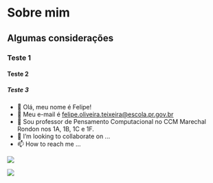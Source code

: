# Sobre mim

## Algumas considerações

### Teste 1

#### Teste 2

##### Teste 3
- 👋 Olá, meu nome é Felipe!
- 👀 Meu e-mail é felipe.oliveira.teixeira@escola.pr.gov.br
- 🌱 Sou professor de Pensamento Computacional no CCM Marechal Rondon nos 1A, 1B, 1C e 1F.
- 💞️ I’m looking to collaborate on ...
- 📫 How to reach me ...

<!---
felipe-penscomputacional/felipe-penscomputacional is a ✨ special ✨ repository because its `README.md` (this file) appears on your GitHub profile.
You can click the Preview link to take a look at your changes.
--->
<a href="https://instagram.com/felip.oli99" target="_blank"><img src="https://img.shields.io/badge/-Instagram-%23E4405F?style=for-the-badge&logo=instagram&logoColor=white" target="_blank"></a>

<a href = "mailto:felipe.oliveira.teixeira@escola.pr.gov.br"><img src="https://img.shields.io/badge/Gmail-D14836?style=for-the-badge&logo=gmail&logoColor=white" target="_blank"></a>
